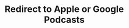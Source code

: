 ---
title: Redirect to Apple or Google Podcasts
redirect_from:
- /078r/
- /zadnja/
redirect_to: https://pod.fo/e/21357a
---